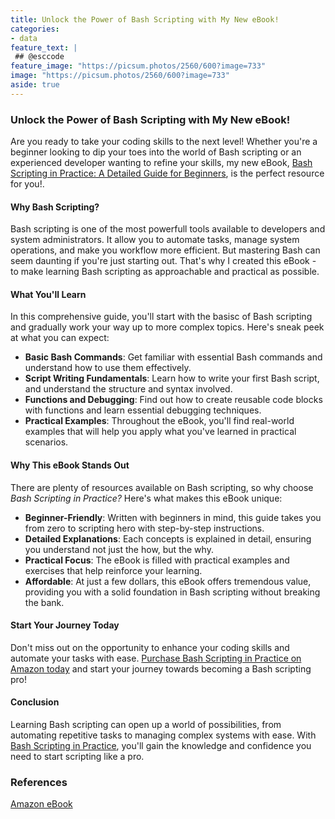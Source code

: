 ```yaml
---
title: Unlock the Power of Bash Scripting with My New eBook!
categories:
- data
feature_text: |
 ## @esccode
feature_image: "https://picsum.photos/2560/600?image=733"
image: "https://picsum.photos/2560/600?image=733"
aside: true
---
```


### Unlock the Power of Bash Scripting with My New eBook!

Are you ready to take your coding skills to the next level! Whether you're a beginner looking to dip your toes into the world of Bash scripting or an experienced developer wanting to refine your skills, my new eBook, [Bash Scripting in Practice: A Detailed Guide for Beginners](https://www.amazon.com/Bash-Scripting-Practice-Detailed-Beginners-ebook/dp/B0CWB2CPPQ), is the perfect resource for you!.

#### Why Bash Scripting?

Bash scripting is one of the most powerfull tools available to developers and system administrators. It allow you to automate tasks, manage system operations, and make you workflow more efficient. But mastering Bash can seem daunting if you're just starting out. That's why I created this eBook - to make learning Bash scripting as approachable and practical as possible.

#### What You'll Learn

In this comprehensive guide, you'll start with the basisc of Bash scripting and gradually work your way up to more complex topics. Here's sneak peek at what you can expect:

- **Basic Bash Commands**: Get familiar with essential Bash commands and understand how to use them effectively.
- **Script Writing Fundamentals**: Learn how to write your first Bash script, and understand the structure and syntax involved.
- **Functions and Debugging**: Find out how to create reusable code blocks with functions and learn essential debugging techniques.
- **Practical Examples**: Throughout the eBook, you'll find real-world examples that will help you apply what you've learned in practical scenarios.

#### Why This eBook Stands Out

There are plenty of resources available on Bash scripting, so why choose *Bash Scripting in Practice?* Here's what makes this eBook unique:

- **Beginner-Friendly**: Written with beginners in mind, this guide takes you from zero to scripting hero with step-by-step instructions.
- **Detailed Explanations**: Each concepts is explained in detail, ensuring you understand not just the how, but the why.
- **Practical Focus**: The eBook is filled with practical examples and exercises that help reinforce your learning.
- **Affordable**: At just a few dollars, this eBook offers tremendous value, providing you with a solid foundation in Bash scripting without breaking the bank.

#### Start Your Journey Today

Don't miss out on the opportunity to enhance your coding skills and automate your tasks with ease. [Purchase Bash Scripting in Practice on Amazon today](https://www.amazon.com/Bash-Scripting-Practice-Detailed-Beginners-ebook/dp/B0CWB2CPPQ) and start your journey towards becoming a Bash scripting pro!

#### Conclusion

Learning Bash scripting can open up a world of possibilities, from automating repetitive tasks to managing complex systems with ease. With [Bash Scripting in Practice](https://www.amazon.com/Bash-Scripting-Practice-Detailed-Beginners-ebook/dp/B0CWB2CPPQ), you'll gain the knowledge and confidence you need to start scripting like a pro.

### References

[Amazon eBook](https://www.amazon.com/stores/Jacek-Wieteska/author/B0DC1KVP9X)
